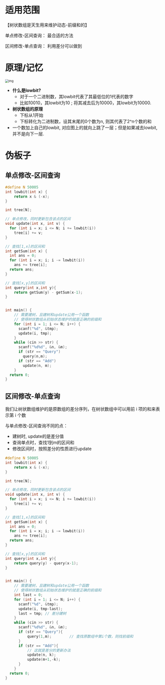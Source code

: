 # 适用范围

【树状数组是天生用来维护动态-前缀和的】

单点修改-区间查询： 最合适的方法

区间修改-单点查询： 利用差分可以做到



# 原理/记忆



<img src="https://img-blog.csdnimg.cn/89b5a17d03dc499f9f827ac3656dee48.png?x-oss-process=image/watermark,type_d3F5LXplbmhlaQ,shadow_50,text_Q1NETiBAcmVmbHlpbg==,size_20,color_FFFFFF,t_70,g_se,x_16" alt="img" style="zoom:67%;" />



* **什么是lowbit?**
  * 对于一个二进制数，其lowbit代表了其最低位的1代表的数字
  * 比如10010，其lowbit为10 ;  将其减去后为10000，其lowbit为10000.
* **树状数组的原理**
  * 下标从1开始
  * 下标转化为二进制数，设其末尾的0个数为n, 则其代表了2^n个数的和
* 一个数加上自己的lowbit, 对应图上的就向上跳了一层；但是如果减去lowbit, 并不是向下一层.







# 伪板子

## 单点修改-区间查询

```c++
#define N 50005
int lowbit(int x) { 
	return x & (-x); 
}

int tree[N];

// 单点修改，同时更新包含该点的区间
void update(int x, int v) {
  for (int i = x; i <= N; i += lowbit(i))
    tree[i] += v;
}

// 查找[1,x]的区间和
int getSum(int x) {
  int ans = 0;
  for (int i = x; i; i -= lowbit(i))
    ans += tree[i];
  return ans;
}

// 查找[x,y]的区间和
int query(int x,int y){
	return getSum(y) - getSum(x-1);
}


int main() {
	// 需要建树，且建树和update公用一个函数
	// 使得树状数组从初始状态维护的就是正确的前缀和
    for (int i = 1; i <= N; i++) {
      scanf("%d", &tmp);
      update(i, tmp);
    }
    while (cin >> str) {
      scanf("%d%d", &n, &m);
      if (str == "Query")
        query(n,m);
      if (str == "Add")
        update(n, m);
    }
  return 0;
}
```



## 区间修改-单点查询

我们让树状数组维护的是原数组的差分序列，在树状数组中可以用前 i 项的和来表示第 i 个数

与单点修改-区间查询不同的点：

* 建树时, update的是差分值
* 查询单点时，查找1到m的区间和
* 修改区间时，按照差分的性质进行update



```c++
#define N 50005
int lowbit(int x) { 
	return x & (-x); 
}

int tree[N];

// 单点修改，同时更新包含该点的区间
void update(int x, int v) {
  for (int i = x; i <= N; i += lowbit(i))
    tree[i] += v;
}

// 查找[1,x]的区间和
int getSum(int x) {
  int ans = 0;
  for (int i = x; i; i -= lowbit(i))
    ans += tree[i];
  return ans;
}

// 查找[x,y]的区间和
int query(int x,int y){
	return query(y) - query(x-1);
}


int main() {
	// 需要建树，且建树和update公用一个函数
	// 使得树状数组从初始状态维护的就是正确的前缀和
    int last = 0;
    for (int i = 1; i <= N; i++) {
      scanf("%d", &tmp);
      update(i, tmp-last);
      last = tmp; // 差分建树
    }
    while (cin >> str) {
      scanf("%d%d", &n, &m);
      if (str == "Query"){
          query(1,m);        // 查找原数组中第i个数，则找前缀和
      }
      if (str == "Add"){
          // 这就是差分的更新办法
          update(n, k);
          update(m+1,-k);
      }
    }
  return 0;
}
```





